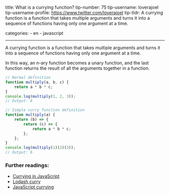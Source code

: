 title: What is a currying function?
tip-number: 75
tip-username: loverajoel
tip-username-profile: https://www.twitter.com/loverajoel
tip-tldr: A currying function is a function that takes multiple arguments and turns it into a sequence of functions having only one argument at a time.

categories: - en - javascript

---

A currying function is a function that takes multiple arguments and turns it into a sequence of functions having only one argument at a time.

In this way, an n-ary function becomes a unary function, and the last function returns the result of all the arguments together in a function.

```js
// Normal definition
function multiply(a, b, c) {
    return a * b * c;
}
console.log(multiply(1, 2, 3));
// Output: 6

// Simple curry function definition
function multiply(a) {
    return (b) => {
        return (c) => {
            return a * b * c;
        };
    };
}
console.log(multiply(1)(2)(3));
// Output: 6
```

### Further readings:

-   [Currying in JavaScript](https://dev.to/suprabhasupi/currying-in-javascript-1k3l)
-   [Lodash curry](https://lodash.com/docs/#curry)
-   [JavaScript currying](http://zetcode.com/javascript/currying/)
